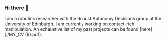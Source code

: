 ### Hi there 👋

I am a robotics researcher with the Robust Autonomy Decisions group at the University of Edinburgh. I am currently working on contact-rich manipulation. An exhaustive list of my past projects can be found [here](./MY_CV (6).pdf).

<!--
**kamiradi/kamiradi** is a ✨ _special_ ✨ repository because its `README.md` (this file) appears on your GitHub profile.

Here are some ideas to get you started:

- 🔭 I’m currently working on ...
- 🌱 I’m currently learning ...
- 👯 I’m looking to collaborate on ...
- 🤔 I’m looking for help with ...
- 💬 Ask me about ...
- 📫 How to reach me: ...
- 😄 Pronouns: ...
- ⚡ Fun fact: ...
-->

